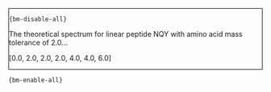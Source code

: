 <div style="border:1px solid black;">

`{bm-disable-all}`

The theoretical spectrum for linear peptide NQY with amino acid mass tolerance of 2.0...

[0.0, 2.0, 2.0, 2.0, 4.0, 4.0, 6.0]

</div>

`{bm-enable-all}`

